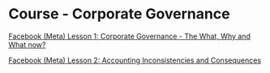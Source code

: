 # Course - Corporate Governance

[Facebook (Meta) Lesson 1: Corporate Governance - The What, Why and What now?](https://www.youtube.com/watch?v=ouxmdkMWWmI)

[Facebook (Meta) Lesson 2: Accounting Inconsistencies and Consequences](https://www.youtube.com/watch?v=QWIqmZ6NbMA&t)
